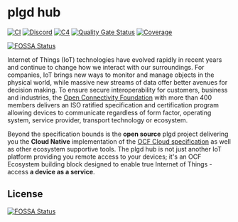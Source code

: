 # plgd hub

[![CI](https://github.com/plgd-dev/hub/workflows/CI/badge.svg)](https://github.com/plgd-dev/hub/actions?query=workflow%3ACI)
[![Discord](https://img.shields.io/badge/Discord-chat%20with%20us-5865F2?style=flat&logo=Discord&logoColor=ffffff)](https://discord.gg/Pcusx938kg)
[![C4](https://img.shields.io/badge/structurizr%20-C4%20model-%231168BD)](https://structurizr.com/share/60796/diagrams#plgdSystem)
[![Quality Gate Status](https://sonarcloud.io/api/project_badges/measure?project=plgd-dev_cloud&metric=alert_status)](https://sonarcloud.io/summary/new_code?id=plgd-dev_cloud)
[![Coverage](https://img.shields.io/sonar/coverage/plgd-dev_cloud?server=https%3A%2F%2Fsonarcloud.io)](https://sonarcloud.io/summary/new_code?id=plgd-dev_cloud)
<!-- [![Go Report](https://goreportcard.com/badge/github.com/plgd-dev/hub)](https://goreportcard.com/report/github.com/plgd-dev/hub) -->
[![FOSSA Status](https://app.fossa.com/api/projects/git%2Bgithub.com%2Fplgd-dev%2Fhub.svg?type=shield)](https://app.fossa.com/projects/git%2Bgithub.com%2Fplgd-dev%2Fhub?ref=badge_shield)

Internet of Things (IoT) technologies have evolved rapidly in recent years and continue to change how we interact with our surroundings. For companies, IoT brings new ways to monitor and manage objects in the physical world, while massive new streams of data offer better avenues for decision making. To ensure secure interoperability for customers, business and industries, the [Open Connectivity Foundation](https://openconnectivity.org/) with more than 400 members delivers an ISO ratified specification and certification program allowing devices to communicate regardless of form factor, operating system, service provider, transport technology or ecosystem.

Beyond the specification bounds is the **open source** plgd project delivering you the **Cloud Native** implementation of the [OCF Cloud specification](https://openconnectivity.org/developer/specifications/) as well as other ecosystem supportive tools. The plgd hub is not just another IoT platform providing you remote access to your devices; it's an OCF Ecosystem building block designed to enable true Internet of Things - access **a device as a service**.


## License
[![FOSSA Status](https://app.fossa.com/api/projects/git%2Bgithub.com%2Fplgd-dev%2Fhub.svg?type=large)](https://app.fossa.com/projects/git%2Bgithub.com%2Fplgd-dev%2Fhub?ref=badge_large)